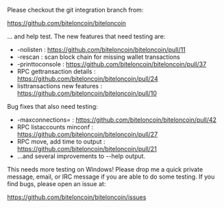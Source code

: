 Please checkout the git integration branch from:

https://github.com/biteloncoin/biteloncoin

... and help test.  The new features that need testing are:

* -nolisten : https://github.com/biteloncoin/biteloncoin/pull/11
* -rescan : scan block chain for missing wallet transactions
* -printtoconsole : https://github.com/biteloncoin/biteloncoin/pull/37
* RPC gettransaction details : https://github.com/biteloncoin/biteloncoin/pull/24
* listtransactions new features : https://github.com/biteloncoin/biteloncoin/pull/10

Bug fixes that also need testing:

* -maxconnections= : https://github.com/biteloncoin/biteloncoin/pull/42
* RPC listaccounts minconf : https://github.com/biteloncoin/biteloncoin/pull/27
* RPC move, add time to output : https://github.com/biteloncoin/biteloncoin/pull/21
* ...and several improvements to --help output.

This needs more testing on Windows!  Please drop me a quick private message, email, or IRC message if you are able to do some testing.  If you find bugs, please open an issue at:

https://github.com/biteloncoin/biteloncoin/issues
